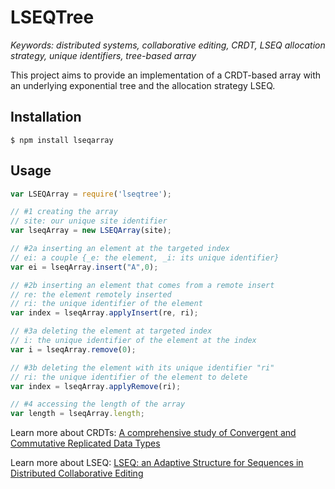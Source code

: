 # LSEQTree

<i>Keywords: distributed systems, collaborative editing, CRDT, LSEQ allocation strategy, unique identifiers, tree-based array</i>

This project aims to provide an implementation of a CRDT-based array with an
underlying exponential tree and the allocation strategy LSEQ.

## Installation

```
$ npm install lseqarray
```

## Usage

```javascript
var LSEQArray = require('lseqtree');

// #1 creating the array
// site: our unique site identifier
var lseqArray = new LSEQArray(site);

// #2a inserting an element at the targeted index
// ei: a couple {_e: the element, _i: its unique identifier}
var ei = lseqArray.insert("A",0);

// #2b inserting an element that comes from a remote insert
// re: the element remotely inserted
// ri: the unique identifier of the element
var index = lseqArray.applyInsert(re, ri);

// #3a deleting the element at targeted index
// i: the unique identifier of the element at the index
var i = lseqArray.remove(0);

// #3b deleting the element with its unique identifier "ri"
// ri: the unique identifier of the element to delete
var index = lseqArray.applyRemove(ri);

// #4 accessing the length of the array
var length = lseqArray.length;
```

Learn more about CRDTs: [A comprehensive study of Convergent and Commutative Replicated Data Types](http://hal.upmc.fr/docs/00/55/55/88/PDF/techreport.pdf)

Learn more about LSEQ: [LSEQ: an Adaptive Structure for Sequences in Distributed Collaborative Editing](http://hal.archives-ouvertes.fr/docs/00/92/16/33/PDF/fp025-nedelec.pdf)
